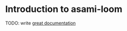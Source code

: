 # Introduction to asami-loom

TODO: write [great documentation](http://jacobian.org/writing/what-to-write/)
